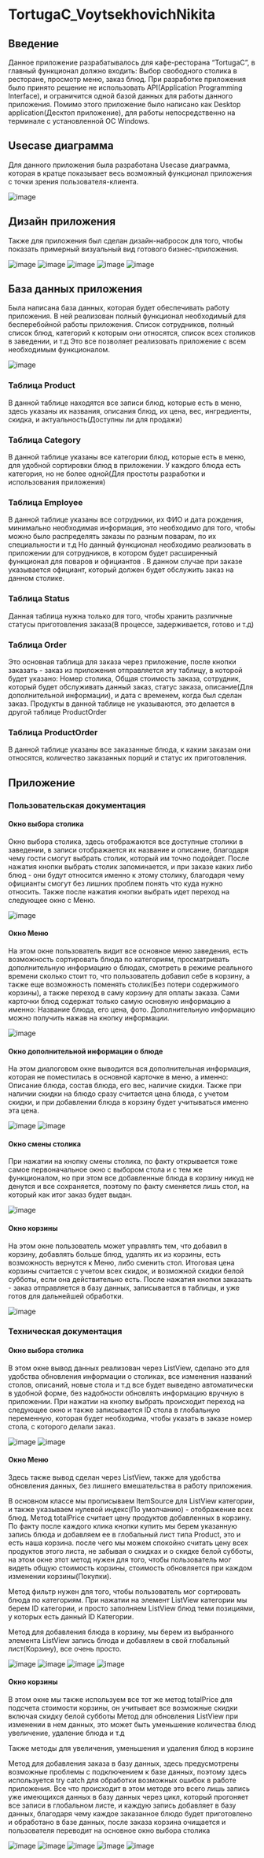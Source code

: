 # TortugaC_VoytsekhovichNikita

## Введение
Данное приложение разрабатывалось для кафе-ресторана “TortugaC”, в главный функционал должно входить: Выбор свободного столика в ресторане, просмотр меню, заказ блюд. При разработке приложения было принято решение не использовать API(Application Programming Interface), и ограничится одной базой данных для работы данного приложения. Помимо этого приложение было написано как Desktop application(Десктоп приложение), для работы непосредственно на терминале с установленной ОС Windows. 
## Usecase диаграмма
Для данного приложения была разработана Usecase диаграмма, которая в кратце показывает весь возможный функционал приложения с точки зрения пользователя-клиента.

![image](https://user-images.githubusercontent.com/53102064/216609619-d2c41715-7ac9-43ad-ad63-fbb70656d775.png)

## Дизайн приложения
Также для приложения был сделан дизайн-набросок для того, чтобы показать примерный визуальный вид готового бизнес-приложения.

![image](https://user-images.githubusercontent.com/53102064/216609640-bd1c5151-f04e-49f2-ad4a-cb9b7667f74b.png)
![image](https://user-images.githubusercontent.com/53102064/216609672-0459ca59-b287-4aec-8a66-f5a41d6c50c2.png)
![image](https://user-images.githubusercontent.com/53102064/216609705-6fe39f12-a8ac-49c7-a1f3-b1f831101ced.png)
![image](https://user-images.githubusercontent.com/53102064/216609722-5eb95ab5-e84c-44f7-bc82-391b5390d965.png)
![image](https://user-images.githubusercontent.com/53102064/216609748-daaa6e10-bb0a-4f35-8f64-065ca0ca79ba.png)





## База данных приложения
Была написана база данных, которая будет обеспечивать работу приложения. В ней реализован полный функционал необходимый для бесперебойной работы приложения. Список сотрудников, полный список блюд, категорий к которым они относятся, список всех столиков в заведении, и т.д
Это все позволяет реализовать приложение с всем необходимым функционалом.

![image](https://user-images.githubusercontent.com/53102064/216609805-5623b69a-379f-4ce6-b61f-ab2bebbf8ca7.png)

### Таблица Product
В данной таблице находятся все записи блюд, которые есть в меню, здесь указаны их названия, описания блюд, их цена, вес, ингредиенты, скидка, и актуальность(Доступны ли для продажи)
### Таблица Category
В данной таблице указаны все категории блюд, которые есть в меню, для удобной сортировки блюд в приложении. У каждого блюда есть категория, но не более одной(Для простоты разработки и использования приложения)
### Таблица Employee
В данной таблице указаны все сотрудники, их ФИО и дата рождения, минимально необходимая информация, это необходимо для того, чтобы можно было распределять заказы по разным поварам, по их специальности и т.д
Но данный функционал необходимо реализовать в приложении для сотрудников, в котором будет расширенный функционал для поваров и официантов . В данном случае при заказе указывается официант, который должен будет обслужить заказ на данном столике.

### Таблица Status
Данная таблица нужна только для того, чтобы хранить различные статусы приготовления заказа(В процессе, задерживается, готово и т.д)
### Таблица Order
Это основная таблица для заказа через приложение, после кнопки заказать - заказ из приложения отправляется эту таблицу, в которой будет указано: Номер столика, Общая стоимость заказа, сотрудник, который будет обслуживать данный заказ, статус заказа, описание(Для дополнительной информации), и дата с временем, когда был сделан заказ. Продукты в данной таблице не указываются, это делается в другой таблице ProductOrder
### Таблица ProductOrder
В данной таблице указаны все заказанные блюда, к каким заказам они относятся, количество заказанных порций и статус их приготовления.
## Приложение
### Пользовательская документация

#### Окно выбора столика

Окно выбора столика, здесь отображаются все доступные столики в заведении, в записи отображается их название и описание, благодаря чему гости смогут выбрать столик, который им точно подойдет. После нажатия кнопки выбрать столик запоминается, и при заказе каких либо блюд - они будут относится именно к этому столику, благодаря чему официанты смогут без лишних проблем понять что куда нужно относить. Также после нажатия кнопки выбрать идет переход на следующее окно с Меню.

![image](https://user-images.githubusercontent.com/53102064/216609852-8c2e773e-c5f8-49c3-8b64-a165692f15c4.png)

#### Окно Меню

На этом окне пользователь видит все основное меню заведения, есть возможность сортировать блюда по категориям, просматривать дополнительную информацию о блюдах, смотреть в режиме реального времени сколько стоит то, что пользователь добавил себе в корзину, а также еще возможность поменять столик(Без потери содержимого корзины), а также переход в саму корзину для оплаты заказа. Сами карточки блюд содержат только самую основную информацию а именно: Название блюда, его цена, фото. Дополнительную информацию можно получить нажав на кнопку информации.

![image](https://user-images.githubusercontent.com/53102064/216609891-2170436e-debc-4153-8745-2ce5ad77b30e.png)

#### Окно дополнительной информации о блюде

На этом диалоговом окне выводится вся дополнительная информация, которая не поместилась в основной карточке в меню, а именно: Описание блюда, состав блюда, его вес, наличие скидки. Также при наличии скидки на блюдо сразу считается цена блюда, с учетом скидки, и при добавлении блюда в корзину будет учитываться именно эта цена.

![image](https://user-images.githubusercontent.com/53102064/216609936-a312bed2-b551-4c72-9d5b-39a5875feb8b.png)
![image](https://user-images.githubusercontent.com/53102064/216609963-da32633b-597b-4c88-8ba7-b5b575b2c78c.png)

#### Окно смены столика

При нажатии на кнопку смены столика, по факту открывается тоже самое первоначальное окно с выбором стола и с тем же функционалом, но при этом все добавленные блюда в корзину никуд не денутся и все сохраняется, поэтому по факту сменяется лишь стол, на который как итог заказ будет выдан.

![image](https://user-images.githubusercontent.com/53102064/216610011-894ae4ad-221f-4764-b641-51264eff8f9c.png)

#### Окно корзины

На этом окне пользователь может управлять тем, что добавил в корзину, добавлять больше блюд, удалять их из корзины, есть возможность вернутся к Меню, либо сменить стол. Итоговая цена корзины считается с учетом всех скидок, и возможной скидки белой субботы, если она действительно есть. После нажатия кнопки заказать - заказ отправляется в базу данных, записывается в таблицы, и уже готов для дальнейшей обработки.

![image](https://user-images.githubusercontent.com/53102064/216610046-f1f41820-f67d-43f9-acde-096dd5ef4fa7.png)

### Техническая документация
#### Окно выбора столика

В этом окне вывод данных реализован через ListView, сделано это для удобства обновления информации о столиках, все изменения названий столов, описаний, новые стола и т.д все будет выведено автоматически в удобной форме, без надобности обновлять информацию вручную в приложении. При нажатии на кнопку выбрать происходит переход на следующее окно и также записывается ID стола в глобальную переменную, которая будет необходима, чтобы указать в заказе номер стола, с которого делали заказ.

![image](https://user-images.githubusercontent.com/53102064/216610139-5f7f4696-ab02-43af-911a-85c621a3ce79.png)
![image](https://user-images.githubusercontent.com/53102064/216610102-944e581e-3d37-44a3-a6e0-fea503292aa0.png)

#### Окно Меню

Здесь также вывод сделан через ListView, также для удобства обновления данных, без лишнего вмешательства в работу приложения. 

В основном классе мы прописываем ItemSource для ListView категории, и также указываем нулевой индекс(По умолчанию) - отображение всех блюд. Метод totalPrice считает цену продуктов добавленных в корзину. По факту после каждого клика кнопки купить мы берем указанную запись блюда и добавляем ее в глобальный лист типа Product, это и есть наша корзина. после чего мы можем спокойно считать цену всех продуктов этого листа, не забывая о скидках и о скидке белой субботы, на этом окне этот метод нужен для того, чтобы пользователь мог видеть общую стоимость корзины, стоимость обновляется при каждом изменении корзины(Покупки). 

Метод фильтр нужен для того, чтобы пользователь мог сортировать блюда по категориям. При нажатии на элемент ListView категории мы берем ID категории, и просто заполняем ListView блюд теми позициями, у которых есть данный ID Категории. 

Метод для добавления блюда в корзину, мы берем из выбранного элемента ListView запись блюда и добавляем в свой глобальный лист(Корзину), все очень просто.

![image](https://user-images.githubusercontent.com/53102064/216610185-a7b7d097-5dd5-430f-a82a-89bd89bf988a.png)
![image](https://user-images.githubusercontent.com/53102064/216610220-dcf17d38-02ba-46e5-b259-c0576f7a871d.png)
![image](https://user-images.githubusercontent.com/53102064/216610259-756d8ae2-93ad-4509-a95f-4370bfe81903.png)
![image](https://user-images.githubusercontent.com/53102064/216610278-9c31d92c-7c2e-4f72-a852-7b6e7edd5a8d.png)

#### Окно корзины

В этом окне мы также используем все тот же метод totalPrice для подсчета стоимости корзины, он учитывает все возможные скидки включая скидку белой субботы
Метод для обновления ListView при изменении в нем данных, это может быть уменьшение количества блюд увеличение, удаление блюда и т.д

Также методы для увеличения, уменьшения и удаления блюд в корзине

Метод для добавления заказа в базу данных, здесь предусмотрены возможные проблемы с подключением к базе данных, поэтому здесь используется try catch для обработки возможных ошибок в работе приложения. Все что происходит в этом методе это всего лишь запись уже имеющихся данных в базу данных через цикл, который прогоняет все записи в глобальном листе, и каждую запись добавляет в базу данных, благодаря чему каждое заказанное блюдо будет приготовлено и обработано в базе данных, после заказа корзина очищается и пользователя переводит на основное окно выбора столика

![image](https://user-images.githubusercontent.com/53102064/216610313-097772fd-698e-4949-8a29-dad649dcddf5.png)
![image](https://user-images.githubusercontent.com/53102064/216610340-712a8a5d-db17-4604-811d-eb8cbe0543f1.png)
![image](https://user-images.githubusercontent.com/53102064/216610371-5eaa821e-d9dd-4cbd-ac59-fc06093b99d0.png)
![image](https://user-images.githubusercontent.com/53102064/216610405-a4e42d7f-bbb4-409a-b0eb-fed526c17915.png)
![image](https://user-images.githubusercontent.com/53102064/216610435-a60b7226-268b-4f83-93cc-02198762067e.png)

